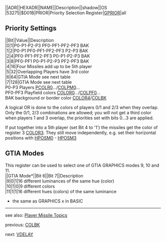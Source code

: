 ||ADR||HEXADR||NAME||Description||shadow||OS  
|53275|$D01B|PRIOR|Priority Selection Register|[GPRIOR](../GPRIOR/index.md)|all  
  
## Priority Settings  
||Bit||Value||Description  
|0|1|P0-P1-P2-P3 PF0-PF1-PF2-PF3 BAK  
|1|2|P0-P1 PF0-PF1-PF2-PF3 P2-P3 BAK  
|2|4|PF0-PF1-PF2-PF3 P0-P1-P2-P3 BAK  
|3|8|PF0-PF1 P0-P1-P2-P3 PF2-PF3 BAK  
|4|16|Four Missiles add up to be 5th player  
|5|32|Overlapping Players have 3rd color  
|6|64|GTIA Mode see next table  
|7|128|GTIA Mode see next table  
P0-P3 Players [PCOLR0](../PCOLR0/index.md).../[COLPM0](../COLPM0/index.md)...  
PF0-PF3 Playfield colors [COLOR0](../COLOR0/index.md).../[COLPF0](../COLPF0/index.md)...  
BAK background or border color [COLOR4](../COLOR4/index.md)/[COLBK](../COLBK/index.md)  
  
A logical OR is done to the colors of players 0/1 and 2/3 when they overlap. Only the 0/1, 2/3 combinations are allowed; you will not get a third color when players 1 and 3 overlap, the priorities set with bits 0…3 are applied.  
  
If put together into a 5th player (set Bit 4 to '1') the missiles get the color of register 3 [COLOR3](../COLOR3/index.md). They still move independently, e.g. set their horizontal positions with [HPOSM0](../HPOSM0/index.md) - [HPOSM3](../HPOSM3/index.md)  
  
## GTIA Modes  
This register can be used to select one of GTIA GRAPHICS modes 9, 10 and 11.  
||GTIA Mode*||Bit 6||Bit 7||Description  
|9|0|1|16 different luminances of the same hue (color)  
|10|1|0|9 different colors  
|11|1|1|16 different hues (colors) of the same luminance  
* the same as GRAPHICS x in BASIC  
---
  
see also: [Player Missile Topics](../Pm_topics/index.md)  
  
previous: [COLBK](../COLBK/index.md)  
  
next: [VDELAY](../VDELAY/index.md)  
